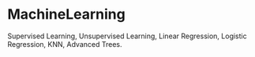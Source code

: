 # MachineLearning
Supervised Learning, Unsupervised Learning, Linear Regression, Logistic Regression, KNN, Advanced Trees.
